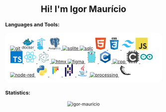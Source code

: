 <h1 align="center">Hi! I'm Igor Maurício</h1>
<h3 align="left">Languages and Tools:</h3>
<p align="left" style="background-color:#FFFFFF; border-radius:20px; padding: 16px; flex: 1; gap: 10px">  
   <a href="https://git-scm.com" target="_blank" rel="noreferrer"> 
    <img src="https://git-scm.com/images/logos/downloads/Git-Icon-1788C.svg" alt="git" width="40" height="40"/> 
  </a>
  <a href="https://www.docker.com/" target="_blank" rel="noreferrer"> 
   <img href="https://docker.com" src="https://raw.githubusercontent.com/devicons/devicon/master/icons/docker/docker-original-wordmark.svg" alt="docker" width="40" height="40"/> 
 </a> 
<a href="https://www.portainer.io/" target="_blank" rel="noreferrer"> 
    <img src="https://github.com/devicons/devicon/blob/master/icons/portainer/portainer-original.svg" alt="portainer" width="40" height="40"/>
  </a> 
  <a href="https://www.postgresql.org" target="_blank" rel="noreferrer"> 
    <img src="https://raw.githubusercontent.com/devicons/devicon/master/icons/postgresql/postgresql-original-wordmark.svg" alt="postgresql" width="40" height="40"/> </a> 
  <a href="https://www.sqlite.org/" target="_blank" rel="noreferrer"> <img src="https://www.vectorlogo.zone/logos/sqlite/sqlite-icon.svg" alt="sqlite" width="40" height="40"/> </a> 
 <a href="https://sqlc.dev/" target="_blank" rel="noreferrer"> 
    <img src="https://avatars.githubusercontent.com/u/136738596?s=48&v=4" alt="sqlc" width="40" height="40"/></a> 
  <a href="https://developer.mozilla.org/en-US/docs/Web/HTML" target="_blank" rel="noreferrer"> 
    <img src="https://github.com/devicons/devicon/blob/master/icons/html5/html5-original.svg" alt="html" width="40" height="40"/> 
  </a>
  <a href="https://www.w3schools.com/css/" target="_blank" rel="noreferrer"> 
    <img src="https://raw.githubusercontent.com/devicons/devicon/master/icons/css3/css3-original-wordmark.svg" alt="css3" width="40" height="40"/> 
  </a> 
  <a href="https://tailwindcss.com/" target="_blank" rel="noreferrer"> 
    <img src="https://github.com/devicons/devicon/blob/master/icons/tailwindcss/tailwindcss-original.svg" alt="tailwindcss" width="40" height="40"/>
  </a> 
  <a href="https://developer.mozilla.org/en-US/docs/Web/JavaScript" target="_blank" rel="noreferrer"> 
  <img src="https://raw.githubusercontent.com/devicons/devicon/master/icons/javascript/javascript-original.svg" alt="javascript" width="40" height="40"/> 
</a>
  <a href="https://www.typescriptlang.org/" target="_blank" rel="noreferrer"> 
    <img src="https://github.com/devicons/devicon/blob/master/icons/typescript/typescript-plain.svg" alt="typescript" width="40" height="40"/>
  </a> 
<a href="https://react.dev/" target="_blank" rel="noreferrer"> 
    <img src="https://github.com/devicons/devicon/blob/master/icons/react/react-original.svg" alt="react" width="40" height="40"/>
  </a> 
<a href="https://www.electronjs.org/" target="_blank" rel="noreferrer"> 
    <img src="https://github.com/devicons/devicon/blob/master/icons/electron/electron-original.svg" alt="electron" width="40" height="40"/>
  </a> 
<a href="https://htmx.org/" target="_blank" rel="noreferrer"> 
    <img src="https://plugins.jetbrains.com/files/20588/418328/icon/pluginIcon.svg" alt="htmx" width="40" height="40"/>
  </a> 
<a href="https://www.figma.com/" target="_blank" rel="noreferrer"> <img src="https://www.vectorlogo.zone/logos/figma/figma-icon.svg" alt="figma" width="40" height="40"/> </a> 
<a href="https://go.dev/" target="_blank" rel="noreferrer"> 
    <img src="https://github.com/devicons/devicon/blob/master/icons/go/go-original.svg" alt="go" width="40" height="40"/> 
  </a>
<a href="https://devdocs.io/c/" target="_blank" rel="noreferrer"> 
    <img src="https://github.com/devicons/devicon/blob/master/icons/c/c-original.svg" alt="c" width="40" height="40"/> 
  </a> 
<a href="https://isocpp.org/std/the-standard" target="_blank" rel="noreferrer"> 
    <img src="https://icon.icepanel.io/Technology/svg/C%2B%2B-%28CPlusPlus%29.svg" alt="cpp" width="40" height="40"/> 
  </a> 
<a href="https://docs.espressif.com/projects/esp-idf/en/latest/esp32/index.html" target="_blank" rel="noreferrer"> 
<img src="https://github.com/devicons/devicon/blob/master/icons/embeddedc/embeddedc-plain.svg" alt="embedded c" width="40" height="40"/> 
  </a>
  <a href="https://www.arduino.cc/" target="_blank" rel="noreferrer"> 
    <img src="https://github.com/devicons/devicon/blob/master/icons/arduino/arduino-original.svg" alt="arduino" width="40" height="40"/> 
  </a>
  <a href="https://nodered.org/" target="_blank" rel="noreferrer"> 
    <img src="https://nodered.org/about/resources/media/node-red-hexagon.svg" alt="node-red" width="40" height="40"/> 
  </a>
<a href="https://www.python.org" target="_blank" rel="noreferrer"> <img src="https://raw.githubusercontent.com/devicons/devicon/master/icons/python/python-original.svg" alt="python" width="40" height="40"/> 
</a>
  <a href="https://docs.pytest.org/" target="_blank" rel="noreferrer"> 
    <img src="https://github.com/devicons/devicon/blob/master/icons/pytest/pytest-original.svg" alt="pytest" width="40" height="40"/> 
  </a> 
  <a href="https://pandas.pydata.org/docs/" target="_blank" rel="noreferrer"> 
    <img src="https://github.com/devicons/devicon/blob/master/icons/pandas/pandas-original.svg" alt="pandas" width="40" height="40"/> 
  </a>
<a href="https://www.java.com/" target="_blank" rel="noreferrer"> 
    <img src="https://github.com/devicons/devicon/blob/master/icons/java/java-original.svg" alt="java" width="40" height="40"/>
  </a>
<a href="https://processing.org/" target="_blank" rel="noreferrer"> 
    <img src="https://upload.wikimedia.org/wikipedia/commons/c/cb/Processing_2021_logo.svg" alt="processing" width="40" height="40"/>
  </a>
  <a href="https://flask.palletsprojects.com/en/stable/" target="_blank" rel="noreferrer"> 
    <img src="https://github.com/devicons/devicon/blob/master/icons/flask/flask-original.svg" alt="flask" width="40" height="40"/>
  </a> 
  </p>
<h3 align="left">Statistics:</h3>
<p align="center"><img align="center" src="https://github-readme-streak-stats.herokuapp.com/?user=igor-mauricio&" alt="igor-mauricio" /></p>
